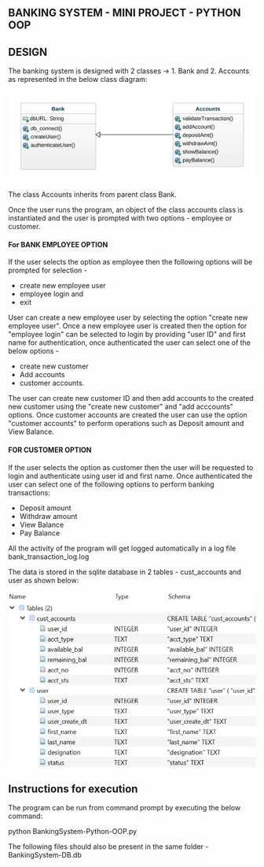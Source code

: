## BANKING SYSTEM - MINI PROJECT - PYTHON OOP

## DESIGN 

The banking system is designed with 2 classes -> 1. Bank and 2. Accounts as represented in the below class diagram:

![pic1](https://github.com/bsathyamur/BankingSystem-PythonOOP/blob/master/class-diagram.jpeg)

The class Accounts inherits from parent class Bank.

Once the user runs the program, an object of the class accounts class is instantiated and the user is prompted with two options - employee or customer. 

#### For BANK EMPLOYEE OPTION
If the user selects the option as employee then the following options will be prompted for selection - 
* create new employee user
* employee login and 
* exit
                                   
User can create a new employee user by selecting the option "create new employee user". Once a new employee user is created then the option for "employee login" can be selected to login by providing "user ID" and first name for authentication, once authenticated the user can select one of the below options - 
* create new customer
* Add accounts 
* customer accounts. 
                                  
The user can create new customer ID and then add accounts to the created new customer using the "create new customer" and "add acccounts" options. Once customer accounts are created the user can use the option "customer accounts" to perform operations such as Deposit amount and View Balance.

#### FOR CUSTOMER OPTION
If the user selects the option as customer then the user will be requested to login and authenticate using user id and first name. Once authenticated the user can select one of the following options to perform banking transactions:
* Deposit amount
* Withdraw amount
* View Balance
* Pay Balance

 All the activity of the program will get logged automatically in a log file bank_transaction_log.log                               
 
 The data is stored in the sqlite database in 2 tables - cust_accounts and user as shown below:

![pic2](https://github.com/bsathyamur/BankingSystem-PythonOOP/blob/master/db-tables.png)

## Instructions for execution

The program can be run from command prompt by executing the below command:

python BankingSystem-Python-OOP.py

The following files should also be present in the same folder - BankingSystem-DB.db

